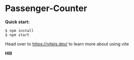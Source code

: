 # Passenger-Counter

**Quick start:**

```
$ npm install
$ npm start
````

Head over to https://vitejs.dev/ to learn more about using vite


**HIII**
